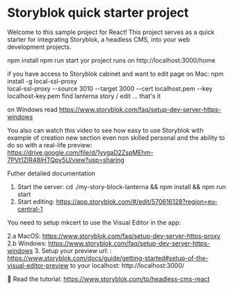 
# Storyblok quick starter project

Welcome to this sample project for React!
This project serves as a quick starter for integrating Storyblok, a headless CMS, into your web development projects.

npm install 
npm run start
yor project runs on http://localhost:3000/home

if you have access to Storyblok cabinet and want to edit page
on Mac:
npm install -g local-ssl-proxy  
local-ssl-proxy --source 3010 --target 3000 --cert localhost.pem --key localhost-key.pem
find lanterna story / edit ...
that's it

on Windows read https://www.storyblok.com/faq/setup-dev-server-https-windows

You also can watch this video to see how easy to use Storyblok with example of creation new section even non skilled personal and the ability to do so with a real-life preview: https://drive.google.com/file/d/1yvgaD2ZspMEhm-7PVt1ZIR48IHTQpy5U/view?usp=sharing

Futher detailed documentation
1. Start the server:  cd ./my-story-block-lanterna  && npm install && npm run start
2. Start editing: https://app.storyblok.com/#/edit/570616128?region=eu-central-1

You need to setup mkcert to use the Visual Editor in the app: 

2.a MacOS:  https://www.storyblok.com/faq/setup-dev-server-https-proxy
2.b Windows:  https://www.storyblok.com/faq/setup-dev-server-https-windows
3. Setup your preview url: :  https://www.storyblok.com/docs/guide/getting-started#setup-of-the-visual-editor-preview to your localhost: http://localhost:3000/

📕 Read the tutorial: https://www.storyblok.com/tp/headless-cms-react


